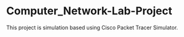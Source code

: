 # Computer_Network-Lab-Project
This project is simulation based using Cisco Packet Tracer Simulator.
